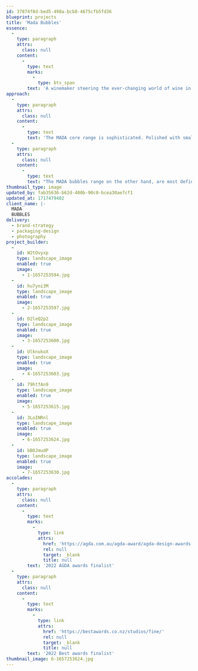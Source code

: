 ```yaml
---
id: 37874f8d-bed5-498a-bcb8-4675cfb5fd36
blueprint: projects
title: 'Mada Bubbles'
essence:
  -
    type: paragraph
    attrs:
      class: null
    content:
      -
        type: text
        marks:
          -
            type: bts_span
        text: 'A winemaker steering the ever-changing world of wine in his own way. Hell-bent on small batches to ensure each part of the process is dialled in to perfection.'
approach:
  -
    type: paragraph
    attrs:
      class: null
    content:
      -
        type: text
        text: 'The MADA core range is sophisticated. Polished with small hits of luxury, understated where it counts. It tells a story, gently, from experience. It’s your mother - kind and refined. '
  -
    type: paragraph
    attrs:
      class: null
    content:
      -
        type: text
        text: "The MADA bubbles range on the other hand, are most definitely not your mother. They’re your slightly unhinged uncle and aunt who fly in late on Christmas Eve. They don’t have kids, they’re partial to the occasional (read: bi-annual) Caribbean cruise, they didn't save enough money when they were younger but fuck it they still bought that new Porsche Macan last month. We’re talking carefree amigos, life long lovers of the party. You know you're related to them, you can see the family resemblance, but let’s face it, they cross a line you probably wouldn't. Pet Nat likes to push things a little further. She's doesn't shy away from an experimental substance and dresses to show it. Prosecco is the slightly more sophisticated of the two, though we use that word loosely. You still know he likes a good time and he won’t hesitate to jump into bed with Aperol if she’s been invited to the party."
thumbnail_type: image
updated_by: fab35636-b62d-400b-90c0-bcea30ae7cf1
updated_at: 1717479402
client_name: |-
  MADA
  BUBBLES
delivery:
  - brand-strategy
  - packaging-design
  - photography
project_builder:
  -
    id: W2tOvyxp
    type: landscape_image
    enabled: true
    image:
      - 1-1657253594.jpg
  -
    id: hu7yni3M
    type: landscape_image
    enabled: true
    image:
      - 2-1657253597.jpg
  -
    id: D2leQ2p2
    type: landscape_image
    enabled: true
    image:
      - 3-1657253600.jpg
  -
    id: UlknukoX
    type: landscape_image
    enabled: true
    image:
      - 4-1657253603.jpg
  -
    id: 79htfAn9
    type: landscape_image
    enabled: true
    image:
      - 5-1657253615.jpg
  -
    id: 3LoINRnl
    type: landscape_image
    enabled: true
    image:
      - 6-1657253624.jpg
  -
    id: bBOJmudP
    type: landscape_image
    enabled: true
    image:
      - 7-1657253630.jpg
accolades:
  -
    type: paragraph
    attrs:
      class: null
    content:
      -
        type: text
        marks:
          -
            type: link
            attrs:
              href: 'https://agda.com.au/agda-award/agda-design-awards-2022/finalist/Packaging/96363'
              rel: null
              target: _blank
              title: null
        text: '2022 AGDA awards finalist'
  -
    type: paragraph
    attrs:
      class: null
    content:
      -
        type: text
        marks:
          -
            type: link
            attrs:
              href: 'https://bestawards.co.nz/studios/fine/'
              rel: null
              target: _blank
              title: null
        text: '2022 Best awards finalist'
thumbnail_image: 6-1657253624.jpg
---
```

